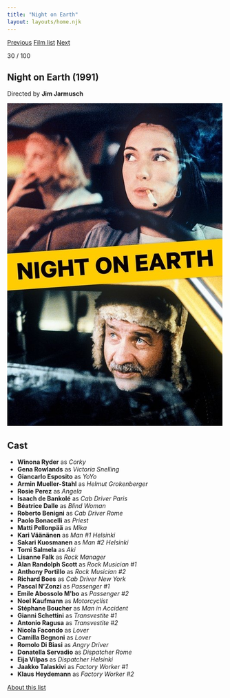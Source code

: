 ```yaml
---
title: "Night on Earth"
layout: layouts/home.njk
---
```


<nav class="films">
  <a class="prev" href="../delicatessen">Previous</a>
  <a href="../">Film list</a>
  <a class="next" href="../the-fugitive">Next</a>
</nav>

<p>30 / 100</p>

<article class="film">
  <h1>Night on Earth (1991)</h1>

  <p class="director">
    Directed by <strong>Jim Jarmusch</strong>
  </p>

  <img src="../films/posters/night-on-earth.jpg" alt="">

  <h2>
    Cast
  </h2>
  <ul>
    <li><strong>Winona Ryder</strong> as <em>Corky</em></li>
<li><strong>Gena Rowlands</strong> as <em>Victoria Snelling</em></li>
<li><strong>Giancarlo Esposito</strong> as <em>YoYo</em></li>
<li><strong>Armin Mueller-Stahl</strong> as <em>Helmut Grokenberger</em></li>
<li><strong>Rosie Perez</strong> as <em>Angela</em></li>
<li><strong>Isaach de Bankolé</strong> as <em>Cab Driver Paris</em></li>
<li><strong>Béatrice Dalle</strong> as <em>Blind Woman</em></li>
<li><strong>Roberto Benigni</strong> as <em>Cab Driver Rome</em></li>
<li><strong>Paolo Bonacelli</strong> as <em>Priest</em></li>
<li><strong>Matti Pellonpää</strong> as <em>Mika</em></li>
<li><strong>Kari Väänänen</strong> as <em>Man #1 Helsinki</em></li>
<li><strong>Sakari Kuosmanen</strong> as <em>Man #2 Helsinki</em></li>
<li><strong>Tomi Salmela</strong> as <em>Aki</em></li>
<li><strong>Lisanne Falk</strong> as <em>Rock Manager</em></li>
<li><strong>Alan Randolph Scott</strong> as <em>Rock Musician #1</em></li>
<li><strong>Anthony Portillo</strong> as <em>Rock Musician #2</em></li>
<li><strong>Richard Boes</strong> as <em>Cab Driver New York</em></li>
<li><strong>Pascal N'Zonzi</strong> as <em>Passenger #1</em></li>
<li><strong>Emile Abossolo M'bo</strong> as <em>Passenger #2</em></li>
<li><strong>Noel Kaufmann</strong> as <em>Motorcyclist</em></li>
<li><strong>Stéphane Boucher</strong> as <em>Man in Accident</em></li>
<li><strong>Gianni Schettini</strong> as <em>Transvestite #1</em></li>
<li><strong>Antonio Ragusa</strong> as <em>Transvestite #2</em></li>
<li><strong>Nicola Facondo</strong> as <em>Lover</em></li>
<li><strong>Camilla Begnoni</strong> as <em>Lover</em></li>
<li><strong>Romolo Di Biasi</strong> as <em>Angry Driver</em></li>
<li><strong>Donatella Servadio</strong> as <em>Dispatcher Rome</em></li>
<li><strong>Eija Vilpas</strong> as <em>Dispatcher Helsinki</em></li>
<li><strong>Jaakko Talaskivi</strong> as <em>Factory Worker #1</em></li>
<li><strong>Klaus Heydemann</strong> as <em>Factory Worker #2</em></li>
  </ul>
</article>
<footer>
  <a href="../about">About this list</a>
</footer>
